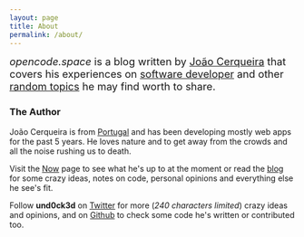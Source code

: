 ```yaml
---
layout: page
title: About
permalink: /about/
---
```


<div style="font-size: 130%; margin-bottom: 1.5rem">
  <em>opencode.space</em> is a blog written by <a href="#the-author">João Cerqueira</a> that
  covers his experiences on <a href="/categories/code">software developer</a> and other <a href="/categories/random-topics">random topics</a> he
  may find worth to share.
</div>

### The Author

João Cerqueira is from [Portugal](https://en.wikipedia.org/wiki/Portugal) and has been developing mostly web apps for the past 5 years. He loves
nature and to get away from the crowds and all the noise rushing us to death.

Visit the [Now](/now) page to see what he's up to at the moment or read the [blog](/)
for some crazy ideas, notes on code, personal opinions and everything else he see's fit.

Follow **und0ck3d** on [Twitter](https://twitter.com/und0ck3d) for more (*240 characters limited*) crazy ideas and opinions,
and on [Github](http://github.com/und0ck3d) to check some code he's written or contributed too.
